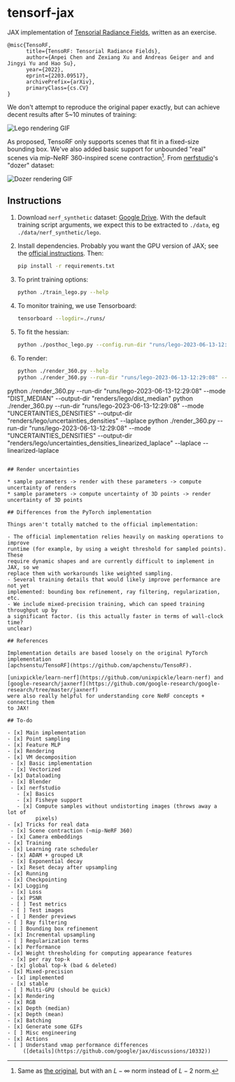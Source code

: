 # tensorf-jax

JAX implementation of
[Tensorial Radiance Fields](https://apchenstu.github.io/TensoRF/), written as an
exercise.

```
@misc{TensoRF,
      title={TensoRF: Tensorial Radiance Fields},
      author={Anpei Chen and Zexiang Xu and Andreas Geiger and and Jingyi Yu and Hao Su},
      year={2022},
      eprint={2203.09517},
      archivePrefix={arXiv},
      primaryClass={cs.CV}
}
```

We don't attempt to reproduce the original paper exactly, but can achieve decent
results after 5~10 minutes of training:

![Lego rendering GIF](./lego_render.gif)

As proposed, TensoRF only supports scenes that fit in a fixed-size bounding box.
We've also added basic support for unbounded "real" scenes via mip-NeRF
360-inspired scene contraction[^1]. From
[nerfstudio](https://github.com/nerfstudio-project/nerfstudio)'s "dozer"
dataset:

![Dozer rendering GIF](./dozer_render.gif)

[^1]:
    Same as [the original](https://jonbarron.info/mipnerf360/), but with an
    $L-\infty$ norm instead of $L-2$ norm.

## Instructions

1. Download `nerf_synthetic` dataset:
   [Google Drive](https://drive.google.com/drive/folders/128yBriW1IG_3NJ5Rp7APSTZsJqdJdfc1).
   With the default training script arguments, we expect this to be extracted to
   `./data`, eg `./data/nerf_synthetic/lego`.

2. Install dependencies. Probably you want the GPU version of JAX; see the
   [official instructions](https://github.com/google/jax#Installation). Then:

   ```bash
   pip install -r requirements.txt
   ```

3. To print training options:

   ```bash
   python ./train_lego.py --help
   ```

4. To monitor training, we use Tensorboard:

   ```bash
   tensorboard --logdir=./runs/
   ```

5. To fit the hessian:

    ```bash
    python ./posthoc_lego.py --config.run-dir "runs/lego-2023-06-13-12:29:08"
    ```

6. To render:

   ```bash
   python ./render_360.py --help
   python ./render_360.py --run-dir "runs/lego-2023-06-13-12:29:08" --mode "RGB" --output-dir "renders/lego/rgb"
  python ./render_360.py --run-dir "runs/lego-2023-06-13-12:29:08" --mode "DIST_MEDIAN" --output-dir "renders/lego/dist_median"
  python ./render_360.py --run-dir "runs/lego-2023-06-13-12:29:08" --mode "UNCERTAINTIES_DENSITIES" --output-dir "renders/lego/uncertainties_densities" --laplace
  python ./render_360.py --run-dir "runs/lego-2023-06-13-12:29:08" --mode "UNCERTAINTIES_DENSITIES" --output-dir "renders/lego/uncertainties_densities_linearized_laplace" --laplace --linearized-laplace
   ```

## Render uncertainties

* sample parameters -> render with these parameters -> compute uncertainty of renders
* sample parameters -> compute uncertainty of 3D points -> render uncertainty of 3D points

## Differences from the PyTorch implementation

Things aren't totally matched to the official implementation:

- The official implementation relies heavily on masking operations to improve
  runtime (for example, by using a weight threshold for sampled points). These
  require dynamic shapes and are currently difficult to implement in JAX, so we
  replace them with workarounds like weighted sampling.
- Several training details that would likely improve performance are not yet
  implemented: bounding box refinement, ray filtering, regularization, etc.
- We include mixed-precision training, which can speed training throughput up by
  a significant factor. (is this actually faster in terms of wall-clock time?
  unclear)

## References

Implementation details are based loosely on the original PyTorch implementation
[apchsenstu/TensoRF](https://github.com/apchenstu/TensoRF).

[unixpickle/learn-nerf](https://github.com/unixpickle/learn-nerf) and
[google-research/jaxnerf](https://github.com/google-research/google-research/tree/master/jaxnerf)
were also really helpful for understanding core NeRF concepts + connecting them
to JAX!

## To-do

- [x] Main implementation
  - [x] Point sampling
  - [x] Feature MLP
  - [x] Rendering
  - [x] VM decomposition
    - [x] Basic implementation
    - [x] Vectorized
  - [x] Dataloading
    - [x] Blender
    - [x] nerfstudio
      - [x] Basics
      - [x] Fisheye support
      - [x] Compute samples without undistorting images (throws away a lot of
            pixels)
  - [x] Tricks for real data
    - [x] Scene contraction (~mip-NeRF 360)
    - [x] Camera embeddings
- [x] Training
  - [x] Learning rate scheduler
    - [x] ADAM + grouped LR
    - [x] Exponential decay
    - [x] Reset decay after upsampling
  - [x] Running
  - [x] Checkpointing
  - [x] Logging
    - [x] Loss
    - [x] PSNR
    - [ ] Test metrics
    - [ ] Test images
    - [ ] Render previews
  - [ ] Ray filtering
  - [ ] Bounding box refinement
  - [x] Incremental upsampling
  - [ ] Regularization terms
- [x] Performance
  - [x] Weight thresholding for computing appearance features
    - [x] per ray top-k
    - [x] global top-k (bad & deleted)
  - [x] Mixed-precision
    - [x] implemented
    - [x] stable
  - [ ] Multi-GPU (should be quick)
- [x] Rendering
  - [x] RGB
  - [x] Depth (median)
  - [x] Depth (mean)
  - [x] Batching
  - [x] Generate some GIFs
- [ ] Misc engineering
  - [x] Actions
  - [ ] Understand vmap performance differences
        ([details](https://github.com/google/jax/discussions/10332))
